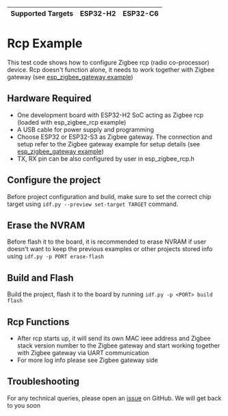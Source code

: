 | Supported Targets | ESP32-H2 | ESP32-C6 |
| ----------------- | -------- | -------- |

# Rcp Example 

This test code shows how to configure Zigbee rcp (radio co-processor) device. Rcp doesn't function alone, it needs to work together with Zigbee gateway (see [esp_zigbee_gateway example](../esp_zigbee_gateway))

## Hardware Required

* One development board with ESP32-H2 SoC acting as Zigbee rcp (loaded with esp_zigbee_rcp example)
* A USB cable for power supply and programming
* Choose ESP32 or ESP32-S3 as Zigbee gateway. The connection and setup refer to the Zigbee gateway example for setup details (see [esp_zigbee_gateway example](../esp_zigbee_gateway))
* TX, RX pin can be also configured by user in esp_zigbee_rcp.h

## Configure the project

Before project configuration and build, make sure to set the correct chip target using `idf.py --preview set-target TARGET` command.

## Erase the NVRAM 

Before flash it to the board, it is recommended to erase NVRAM if user doesn't want to keep the previous examples or other projects stored info 
using `idf.py -p PORT erase-flash`

## Build and Flash

Build the project, flash it to the board by running `idf.py -p <PORT> build flash`

## Rcp Functions

 * After rcp starts up, it will send its own MAC ieee address and Zigbee stack version number to the Zigbee gateway and start working together with Zigbee gateway via UART communication
 * For more log info please see Zigbee gateway side

## Troubleshooting

For any technical queries, please open an [issue](https://github.com/espressif/esp-zigbee-sdk/issues) on GitHub. We will get back to you soon
